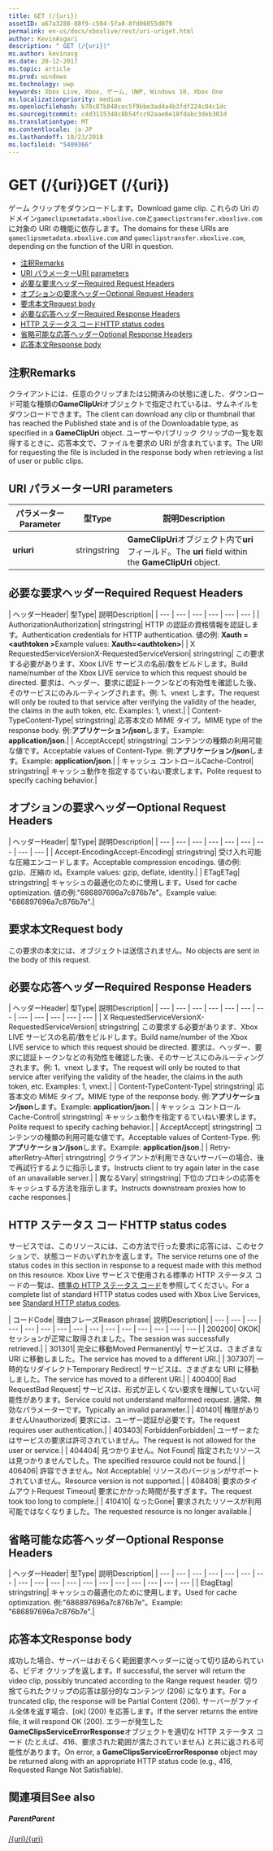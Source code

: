 ```yaml
---
title: GET (/{uri})
assetID: a67a3288-88f9-c504-5fa8-8fd06055d079
permalink: en-us/docs/xboxlive/rest/uri-uriget.html
author: KevinAsgari
description: " GET (/{uri})"
ms.author: kevinasg
ms.date: 20-12-2017
ms.topic: article
ms.prod: windows
ms.technology: uwp
keywords: Xbox Live, Xbox, ゲーム, UWP, Windows 10, Xbox One
ms.localizationpriority: medium
ms.openlocfilehash: b70c87b848cec5f9bbe3ad4a4b3fdf224c84c1dc
ms.sourcegitcommit: c4d3115348c8b54fcc92aae8e18fdabc3deb301d
ms.translationtype: MT
ms.contentlocale: ja-JP
ms.lasthandoff: 10/23/2018
ms.locfileid: "5409366"
---
```

# <a name="get-uri"></a><span data-ttu-id="6f621-104">GET (/{uri})</span><span class="sxs-lookup"><span data-stu-id="6f621-104">GET (/{uri})</span></span>
<span data-ttu-id="6f621-105">ゲーム クリップをダウンロードします。</span><span class="sxs-lookup"><span data-stu-id="6f621-105">Download game clip.</span></span> <span data-ttu-id="6f621-106">これらの Uri のドメイン`gameclipsmetadata.xboxlive.com`と`gameclipstransfer.xboxlive.com`に対象の URI の機能に依存します。</span><span class="sxs-lookup"><span data-stu-id="6f621-106">The domains for these URIs are `gameclipsmetadata.xboxlive.com` and `gameclipstransfer.xboxlive.com`, depending on the function of the URI in question.</span></span>
 
  * [<span data-ttu-id="6f621-107">注釈</span><span class="sxs-lookup"><span data-stu-id="6f621-107">Remarks</span></span>](#ID4EX)
  * [<span data-ttu-id="6f621-108">URI パラメーター</span><span class="sxs-lookup"><span data-stu-id="6f621-108">URI parameters</span></span>](#ID4EDB)
  * [<span data-ttu-id="6f621-109">必要な要求ヘッダー</span><span class="sxs-lookup"><span data-stu-id="6f621-109">Required Request Headers</span></span>](#ID4EEC)
  * [<span data-ttu-id="6f621-110">オプションの要求ヘッダー</span><span class="sxs-lookup"><span data-stu-id="6f621-110">Optional Request Headers</span></span>](#ID4EQE)
  * [<span data-ttu-id="6f621-111">要求本文</span><span class="sxs-lookup"><span data-stu-id="6f621-111">Request body</span></span>](#ID4EZF)
  * [<span data-ttu-id="6f621-112">必要な応答ヘッダー</span><span class="sxs-lookup"><span data-stu-id="6f621-112">Required Response Headers</span></span>](#ID4EEG)
  * [<span data-ttu-id="6f621-113">HTTP ステータス コード</span><span class="sxs-lookup"><span data-stu-id="6f621-113">HTTP status codes</span></span>](#ID4EYAAC)
  * [<span data-ttu-id="6f621-114">省略可能な応答ヘッダー</span><span class="sxs-lookup"><span data-stu-id="6f621-114">Optional Response Headers</span></span>](#ID4EOFAC)
  * [<span data-ttu-id="6f621-115">応答本文</span><span class="sxs-lookup"><span data-stu-id="6f621-115">Response body</span></span>](#ID4EOGAC)
 
<a id="ID4EX"></a>

 
## <a name="remarks"></a><span data-ttu-id="6f621-116">注釈</span><span class="sxs-lookup"><span data-stu-id="6f621-116">Remarks</span></span>
 
<span data-ttu-id="6f621-117">クライアントには、任意のクリップまたは公開済みの状態に達した、ダウンロード可能な種類の**GameClipUri**オブジェクトで指定されているは、サムネイルをダウンロードできます。</span><span class="sxs-lookup"><span data-stu-id="6f621-117">The client can download any clip or thumbnail that has reached the Published state and is of the Downloadable type, as specified in a **GameClipUri** object.</span></span> <span data-ttu-id="6f621-118">ユーザーやパブリック クリップの一覧を取得するときに、応答本文で、ファイルを要求の URI が含まれています。</span><span class="sxs-lookup"><span data-stu-id="6f621-118">The URI for requesting the file is included in the response body when retrieving a list of user or public clips.</span></span>
  
<a id="ID4EDB"></a>

 
## <a name="uri-parameters"></a><span data-ttu-id="6f621-119">URI パラメーター</span><span class="sxs-lookup"><span data-stu-id="6f621-119">URI parameters</span></span>
 
| <span data-ttu-id="6f621-120">パラメーター</span><span class="sxs-lookup"><span data-stu-id="6f621-120">Parameter</span></span>| <span data-ttu-id="6f621-121">型</span><span class="sxs-lookup"><span data-stu-id="6f621-121">Type</span></span>| <span data-ttu-id="6f621-122">説明</span><span class="sxs-lookup"><span data-stu-id="6f621-122">Description</span></span>| 
| --- | --- | --- | 
| <b><span data-ttu-id="6f621-123">uri</span><span class="sxs-lookup"><span data-stu-id="6f621-123">uri</span></span></b>| <span data-ttu-id="6f621-124">string</span><span class="sxs-lookup"><span data-stu-id="6f621-124">string</span></span>| <span data-ttu-id="6f621-125"><b>GameClipUri</b>オブジェクト内で<b>uri</b>フィールド。</span><span class="sxs-lookup"><span data-stu-id="6f621-125">The <b>uri</b> field within the <b>GameClipUri</b> object.</span></span>| 
  
<a id="ID4EEC"></a>

 
## <a name="required-request-headers"></a><span data-ttu-id="6f621-126">必要な要求ヘッダー</span><span class="sxs-lookup"><span data-stu-id="6f621-126">Required Request Headers</span></span>
 
| <span data-ttu-id="6f621-127">ヘッダー</span><span class="sxs-lookup"><span data-stu-id="6f621-127">Header</span></span>| <span data-ttu-id="6f621-128">型</span><span class="sxs-lookup"><span data-stu-id="6f621-128">Type</span></span>| <span data-ttu-id="6f621-129">説明</span><span class="sxs-lookup"><span data-stu-id="6f621-129">Description</span></span>| 
| --- | --- | --- | --- | --- | --- | 
| <span data-ttu-id="6f621-130">Authorization</span><span class="sxs-lookup"><span data-stu-id="6f621-130">Authorization</span></span>| <span data-ttu-id="6f621-131">string</span><span class="sxs-lookup"><span data-stu-id="6f621-131">string</span></span>| <span data-ttu-id="6f621-132">HTTP の認証の資格情報を認証します。</span><span class="sxs-lookup"><span data-stu-id="6f621-132">Authentication credentials for HTTP authentication.</span></span> <span data-ttu-id="6f621-133">値の例: <b>Xauth =&lt;authtoken ></b></span><span class="sxs-lookup"><span data-stu-id="6f621-133">Example values: <b>Xauth=&lt;authtoken></b></span></span>| 
| <span data-ttu-id="6f621-134">X RequestedServiceVersion</span><span class="sxs-lookup"><span data-stu-id="6f621-134">X-RequestedServiceVersion</span></span>| <span data-ttu-id="6f621-135">string</span><span class="sxs-lookup"><span data-stu-id="6f621-135">string</span></span>| <span data-ttu-id="6f621-136">この要求する必要があります、Xbox LIVE サービスの名前/数をビルドします。</span><span class="sxs-lookup"><span data-stu-id="6f621-136">Build name/number of the Xbox LIVE service to which this request should be directed.</span></span> <span data-ttu-id="6f621-137">要求は、ヘッダー、要求に認証トークンなどの有効性を確認した後、そのサービスにのみルーティングされます。例: 1、vnext します。</span><span class="sxs-lookup"><span data-stu-id="6f621-137">The request will only be routed to that service after verifying the validity of the header, the claims in the auth token, etc. Examples: 1, vnext.</span></span>| 
| <span data-ttu-id="6f621-138">Content-Type</span><span class="sxs-lookup"><span data-stu-id="6f621-138">Content-Type</span></span>| <span data-ttu-id="6f621-139">string</span><span class="sxs-lookup"><span data-stu-id="6f621-139">string</span></span>| <span data-ttu-id="6f621-140">応答本文の MIME タイプ。</span><span class="sxs-lookup"><span data-stu-id="6f621-140">MIME type of the response body.</span></span> <span data-ttu-id="6f621-141">例:<b>アプリケーション/json</b>します。</span><span class="sxs-lookup"><span data-stu-id="6f621-141">Example: <b>application/json</b>.</span></span>| 
| <span data-ttu-id="6f621-142">Accept</span><span class="sxs-lookup"><span data-stu-id="6f621-142">Accept</span></span>| <span data-ttu-id="6f621-143">string</span><span class="sxs-lookup"><span data-stu-id="6f621-143">string</span></span>| <span data-ttu-id="6f621-144">コンテンツの種類の利用可能な値です。</span><span class="sxs-lookup"><span data-stu-id="6f621-144">Acceptable values of Content-Type.</span></span> <span data-ttu-id="6f621-145">例:<b>アプリケーション/json</b>します。</span><span class="sxs-lookup"><span data-stu-id="6f621-145">Example: <b>application/json</b>.</span></span>| 
| <span data-ttu-id="6f621-146">キャッシュ コントロール</span><span class="sxs-lookup"><span data-stu-id="6f621-146">Cache-Control</span></span>| <span data-ttu-id="6f621-147">string</span><span class="sxs-lookup"><span data-stu-id="6f621-147">string</span></span>| <span data-ttu-id="6f621-148">キャッシュ動作を指定するていねい要求します。</span><span class="sxs-lookup"><span data-stu-id="6f621-148">Polite request to specify caching behavior.</span></span>| 
  
<a id="ID4EQE"></a>

 
## <a name="optional-request-headers"></a><span data-ttu-id="6f621-149">オプションの要求ヘッダー</span><span class="sxs-lookup"><span data-stu-id="6f621-149">Optional Request Headers</span></span>
 
| <span data-ttu-id="6f621-150">ヘッダー</span><span class="sxs-lookup"><span data-stu-id="6f621-150">Header</span></span>| <span data-ttu-id="6f621-151">型</span><span class="sxs-lookup"><span data-stu-id="6f621-151">Type</span></span>| <span data-ttu-id="6f621-152">説明</span><span class="sxs-lookup"><span data-stu-id="6f621-152">Description</span></span>| 
| --- | --- | --- | --- | --- | --- | --- | --- | --- | 
| <span data-ttu-id="6f621-153">Accept-Encoding</span><span class="sxs-lookup"><span data-stu-id="6f621-153">Accept-Encoding</span></span>| <span data-ttu-id="6f621-154">string</span><span class="sxs-lookup"><span data-stu-id="6f621-154">string</span></span>| <span data-ttu-id="6f621-155">受け入れ可能な圧縮エンコードします。</span><span class="sxs-lookup"><span data-stu-id="6f621-155">Acceptable compression encodings.</span></span> <span data-ttu-id="6f621-156">値の例: gzip、圧縮の id。</span><span class="sxs-lookup"><span data-stu-id="6f621-156">Example values: gzip, deflate, identity.</span></span>| 
| <span data-ttu-id="6f621-157">ETag</span><span class="sxs-lookup"><span data-stu-id="6f621-157">ETag</span></span>| <span data-ttu-id="6f621-158">string</span><span class="sxs-lookup"><span data-stu-id="6f621-158">string</span></span>| <span data-ttu-id="6f621-159">キャッシュの最適化のために使用します。</span><span class="sxs-lookup"><span data-stu-id="6f621-159">Used for cache optimization.</span></span> <span data-ttu-id="6f621-160">値の例:"686897696a7c876b7e"。</span><span class="sxs-lookup"><span data-stu-id="6f621-160">Example value: "686897696a7c876b7e".</span></span>| 
  
<a id="ID4EZF"></a>

 
## <a name="request-body"></a><span data-ttu-id="6f621-161">要求本文</span><span class="sxs-lookup"><span data-stu-id="6f621-161">Request body</span></span>
 
<span data-ttu-id="6f621-162">この要求の本文には、オブジェクトは送信されません。</span><span class="sxs-lookup"><span data-stu-id="6f621-162">No objects are sent in the body of this request.</span></span>
  
<a id="ID4EEG"></a>

 
## <a name="required-response-headers"></a><span data-ttu-id="6f621-163">必要な応答ヘッダー</span><span class="sxs-lookup"><span data-stu-id="6f621-163">Required Response Headers</span></span>
 
| <span data-ttu-id="6f621-164">ヘッダー</span><span class="sxs-lookup"><span data-stu-id="6f621-164">Header</span></span>| <span data-ttu-id="6f621-165">型</span><span class="sxs-lookup"><span data-stu-id="6f621-165">Type</span></span>| <span data-ttu-id="6f621-166">説明</span><span class="sxs-lookup"><span data-stu-id="6f621-166">Description</span></span>| 
| --- | --- | --- | --- | --- | --- | --- | --- | --- | --- | --- | --- | 
| <span data-ttu-id="6f621-167">X RequestedServiceVersion</span><span class="sxs-lookup"><span data-stu-id="6f621-167">X-RequestedServiceVersion</span></span>| <span data-ttu-id="6f621-168">string</span><span class="sxs-lookup"><span data-stu-id="6f621-168">string</span></span>| <span data-ttu-id="6f621-169">この要求する必要があります、Xbox LIVE サービスの名前/数をビルドします。</span><span class="sxs-lookup"><span data-stu-id="6f621-169">Build name/number of the Xbox LIVE service to which this request should be directed.</span></span> <span data-ttu-id="6f621-170">要求は、ヘッダー、要求に認証トークンなどの有効性を確認した後、そのサービスにのみルーティングされます。例: 1、vnext します。</span><span class="sxs-lookup"><span data-stu-id="6f621-170">The request will only be routed to that service after verifying the validity of the header, the claims in the auth token, etc. Examples: 1, vnext.</span></span>| 
| <span data-ttu-id="6f621-171">Content-Type</span><span class="sxs-lookup"><span data-stu-id="6f621-171">Content-Type</span></span>| <span data-ttu-id="6f621-172">string</span><span class="sxs-lookup"><span data-stu-id="6f621-172">string</span></span>| <span data-ttu-id="6f621-173">応答本文の MIME タイプ。</span><span class="sxs-lookup"><span data-stu-id="6f621-173">MIME type of the response body.</span></span> <span data-ttu-id="6f621-174">例:<b>アプリケーション/json</b>します。</span><span class="sxs-lookup"><span data-stu-id="6f621-174">Example: <b>application/json</b>.</span></span>| 
| <span data-ttu-id="6f621-175">キャッシュ コントロール</span><span class="sxs-lookup"><span data-stu-id="6f621-175">Cache-Control</span></span>| <span data-ttu-id="6f621-176">string</span><span class="sxs-lookup"><span data-stu-id="6f621-176">string</span></span>| <span data-ttu-id="6f621-177">キャッシュ動作を指定するていねい要求します。</span><span class="sxs-lookup"><span data-stu-id="6f621-177">Polite request to specify caching behavior.</span></span>| 
| <span data-ttu-id="6f621-178">Accept</span><span class="sxs-lookup"><span data-stu-id="6f621-178">Accept</span></span>| <span data-ttu-id="6f621-179">string</span><span class="sxs-lookup"><span data-stu-id="6f621-179">string</span></span>| <span data-ttu-id="6f621-180">コンテンツの種類の利用可能な値です。</span><span class="sxs-lookup"><span data-stu-id="6f621-180">Acceptable values of Content-Type.</span></span> <span data-ttu-id="6f621-181">例:<b>アプリケーション/json</b>します。</span><span class="sxs-lookup"><span data-stu-id="6f621-181">Example: <b>application/json</b>.</span></span>| 
| <span data-ttu-id="6f621-182">Retry-after</span><span class="sxs-lookup"><span data-stu-id="6f621-182">Retry-After</span></span>| <span data-ttu-id="6f621-183">string</span><span class="sxs-lookup"><span data-stu-id="6f621-183">string</span></span>| <span data-ttu-id="6f621-184">クライアントが利用できないサーバーの場合、後で再試行するように指示します。</span><span class="sxs-lookup"><span data-stu-id="6f621-184">Instructs client to try again later in the case of an unavailable server.</span></span>| 
| <span data-ttu-id="6f621-185">異なる</span><span class="sxs-lookup"><span data-stu-id="6f621-185">Vary</span></span>| <span data-ttu-id="6f621-186">string</span><span class="sxs-lookup"><span data-stu-id="6f621-186">string</span></span>| <span data-ttu-id="6f621-187">下位のプロキシの応答をキャッシュする方法を指示します。</span><span class="sxs-lookup"><span data-stu-id="6f621-187">Instructs downstream proxies how to cache responses.</span></span>| 
  
<a id="ID4EYAAC"></a>

 
## <a name="http-status-codes"></a><span data-ttu-id="6f621-188">HTTP ステータス コード</span><span class="sxs-lookup"><span data-stu-id="6f621-188">HTTP status codes</span></span>
 
<span data-ttu-id="6f621-189">サービスでは、このリソースには、この方法で行った要求に応答には、このセクションで、状態コードのいずれかを返します。</span><span class="sxs-lookup"><span data-stu-id="6f621-189">The service returns one of the status codes in this section in response to a request made with this method on this resource.</span></span> <span data-ttu-id="6f621-190">Xbox Live サービスで使用される標準の HTTP ステータス コードの一覧は、[標準の HTTP ステータス コード](../../additional/httpstatuscodes.md)を参照してください。</span><span class="sxs-lookup"><span data-stu-id="6f621-190">For a complete list of standard HTTP status codes used with Xbox Live Services, see [Standard HTTP status codes](../../additional/httpstatuscodes.md).</span></span>
 
| <span data-ttu-id="6f621-191">コード</span><span class="sxs-lookup"><span data-stu-id="6f621-191">Code</span></span>| <span data-ttu-id="6f621-192">理由フレーズ</span><span class="sxs-lookup"><span data-stu-id="6f621-192">Reason phrase</span></span>| <span data-ttu-id="6f621-193">説明</span><span class="sxs-lookup"><span data-stu-id="6f621-193">Description</span></span>| 
| --- | --- | --- | --- | --- | --- | --- | --- | --- | --- | --- | --- | --- | --- | --- | 
| <span data-ttu-id="6f621-194">200</span><span class="sxs-lookup"><span data-stu-id="6f621-194">200</span></span>| <span data-ttu-id="6f621-195">OK</span><span class="sxs-lookup"><span data-stu-id="6f621-195">OK</span></span>| <span data-ttu-id="6f621-196">セッションが正常に取得されました。</span><span class="sxs-lookup"><span data-stu-id="6f621-196">The session was successfully retrieved.</span></span>| 
| <span data-ttu-id="6f621-197">301</span><span class="sxs-lookup"><span data-stu-id="6f621-197">301</span></span>| <span data-ttu-id="6f621-198">完全に移動</span><span class="sxs-lookup"><span data-stu-id="6f621-198">Moved Permanently</span></span>| <span data-ttu-id="6f621-199">サービスは、さまざまな URI に移動しました。</span><span class="sxs-lookup"><span data-stu-id="6f621-199">The service has moved to a different URI.</span></span>| 
| <span data-ttu-id="6f621-200">307</span><span class="sxs-lookup"><span data-stu-id="6f621-200">307</span></span>| <span data-ttu-id="6f621-201">一時的なリダイレクト</span><span class="sxs-lookup"><span data-stu-id="6f621-201">Temporary Redirect</span></span>| <span data-ttu-id="6f621-202">サービスは、さまざまな URI に移動しました。</span><span class="sxs-lookup"><span data-stu-id="6f621-202">The service has moved to a different URI.</span></span>| 
| <span data-ttu-id="6f621-203">400</span><span class="sxs-lookup"><span data-stu-id="6f621-203">400</span></span>| <span data-ttu-id="6f621-204">Bad Request</span><span class="sxs-lookup"><span data-stu-id="6f621-204">Bad Request</span></span>| <span data-ttu-id="6f621-205">サービスは、形式が正しくない要求を理解していない可能性があります。</span><span class="sxs-lookup"><span data-stu-id="6f621-205">Service could not understand malformed request.</span></span> <span data-ttu-id="6f621-206">通常、無効なパラメーターです。</span><span class="sxs-lookup"><span data-stu-id="6f621-206">Typically an invalid parameter.</span></span>| 
| <span data-ttu-id="6f621-207">401</span><span class="sxs-lookup"><span data-stu-id="6f621-207">401</span></span>| <span data-ttu-id="6f621-208">権限がありません</span><span class="sxs-lookup"><span data-stu-id="6f621-208">Unauthorized</span></span>| <span data-ttu-id="6f621-209">要求には、ユーザー認証が必要です。</span><span class="sxs-lookup"><span data-stu-id="6f621-209">The request requires user authentication.</span></span>| 
| <span data-ttu-id="6f621-210">403</span><span class="sxs-lookup"><span data-stu-id="6f621-210">403</span></span>| <span data-ttu-id="6f621-211">Forbidden</span><span class="sxs-lookup"><span data-stu-id="6f621-211">Forbidden</span></span>| <span data-ttu-id="6f621-212">ユーザーまたはサービスの要求は許可されていません。</span><span class="sxs-lookup"><span data-stu-id="6f621-212">The request is not allowed for the user or service.</span></span>| 
| <span data-ttu-id="6f621-213">404</span><span class="sxs-lookup"><span data-stu-id="6f621-213">404</span></span>| <span data-ttu-id="6f621-214">見つかりません。</span><span class="sxs-lookup"><span data-stu-id="6f621-214">Not Found</span></span>| <span data-ttu-id="6f621-215">指定されたリソースは見つかりませんでした。</span><span class="sxs-lookup"><span data-stu-id="6f621-215">The specified resource could not be found.</span></span>| 
| <span data-ttu-id="6f621-216">406</span><span class="sxs-lookup"><span data-stu-id="6f621-216">406</span></span>| <span data-ttu-id="6f621-217">許容できません。</span><span class="sxs-lookup"><span data-stu-id="6f621-217">Not Acceptable</span></span>| <span data-ttu-id="6f621-218">リソースのバージョンがサポートされていません。</span><span class="sxs-lookup"><span data-stu-id="6f621-218">Resource version is not supported.</span></span>| 
| <span data-ttu-id="6f621-219">408</span><span class="sxs-lookup"><span data-stu-id="6f621-219">408</span></span>| <span data-ttu-id="6f621-220">要求のタイムアウト</span><span class="sxs-lookup"><span data-stu-id="6f621-220">Request Timeout</span></span>| <span data-ttu-id="6f621-221">要求にかかった時間が長すぎます。</span><span class="sxs-lookup"><span data-stu-id="6f621-221">The request took too long to complete.</span></span>| 
| <span data-ttu-id="6f621-222">410</span><span class="sxs-lookup"><span data-stu-id="6f621-222">410</span></span>| <span data-ttu-id="6f621-223">なった</span><span class="sxs-lookup"><span data-stu-id="6f621-223">Gone</span></span>| <span data-ttu-id="6f621-224">要求されたリソースが利用可能ではなくなりました。</span><span class="sxs-lookup"><span data-stu-id="6f621-224">The requested resource is no longer available.</span></span>| 
  
<a id="ID4EOFAC"></a>

 
## <a name="optional-response-headers"></a><span data-ttu-id="6f621-225">省略可能な応答ヘッダー</span><span class="sxs-lookup"><span data-stu-id="6f621-225">Optional Response Headers</span></span>
 
| <span data-ttu-id="6f621-226">ヘッダー</span><span class="sxs-lookup"><span data-stu-id="6f621-226">Header</span></span>| <span data-ttu-id="6f621-227">型</span><span class="sxs-lookup"><span data-stu-id="6f621-227">Type</span></span>| <span data-ttu-id="6f621-228">説明</span><span class="sxs-lookup"><span data-stu-id="6f621-228">Description</span></span>| 
| --- | --- | --- | --- | --- | --- | --- | --- | --- | --- | --- | --- | --- | --- | --- | --- | --- | --- | 
| <span data-ttu-id="6f621-229">Etag</span><span class="sxs-lookup"><span data-stu-id="6f621-229">Etag</span></span>| <span data-ttu-id="6f621-230">string</span><span class="sxs-lookup"><span data-stu-id="6f621-230">string</span></span>| <span data-ttu-id="6f621-231">キャッシュの最適化のために使用します。</span><span class="sxs-lookup"><span data-stu-id="6f621-231">Used for cache optimization.</span></span> <span data-ttu-id="6f621-232">例:"686897696a7c876b7e"。</span><span class="sxs-lookup"><span data-stu-id="6f621-232">Example: "686897696a7c876b7e".</span></span>| 
  
<a id="ID4EOGAC"></a>

 
## <a name="response-body"></a><span data-ttu-id="6f621-233">応答本文</span><span class="sxs-lookup"><span data-stu-id="6f621-233">Response body</span></span>
 
<a id="ID4EUGAC"></a>

  
 
<span data-ttu-id="6f621-234">成功した場合、サーバーはおそらく範囲要求ヘッダーに従って切り詰められている、ビデオ クリップを返します。</span><span class="sxs-lookup"><span data-stu-id="6f621-234">If successful, the server will return the video clip, possibly truncated according to the Range request header.</span></span> <span data-ttu-id="6f621-235">切り捨てられたクリップの応答は部分的なコンテンツ (206) になります。</span><span class="sxs-lookup"><span data-stu-id="6f621-235">For a truncated clip, the response will be Partial Content (206).</span></span> <span data-ttu-id="6f621-236">サーバーがファイル全体を返す場合、[ok] (200) を応答します。</span><span class="sxs-lookup"><span data-stu-id="6f621-236">If the server returns the entire file, it will respond OK (200).</span></span> <span data-ttu-id="6f621-237">エラーが発生した**GameClipsServiceErrorResponse**オブジェクトを適切な HTTP ステータス コード (たとえば、416、要求された範囲が満たされていません) と共に返される可能性があります。</span><span class="sxs-lookup"><span data-stu-id="6f621-237">On error, a **GameClipsServiceErrorResponse** object may be returned along with an appropriate HTTP status code (e.g., 416, Requested Range Not Satisfiable).</span></span>
   
<a id="ID4E4GAC"></a>

 
## <a name="see-also"></a><span data-ttu-id="6f621-238">関連項目</span><span class="sxs-lookup"><span data-stu-id="6f621-238">See also</span></span>
 
<a id="ID4E6GAC"></a>

 
##### <a name="parent"></a><span data-ttu-id="6f621-239">Parent</span><span class="sxs-lookup"><span data-stu-id="6f621-239">Parent</span></span> 

[<span data-ttu-id="6f621-240">/{uri}</span><span class="sxs-lookup"><span data-stu-id="6f621-240">/{uri}</span></span>](uri-uri.md)

   